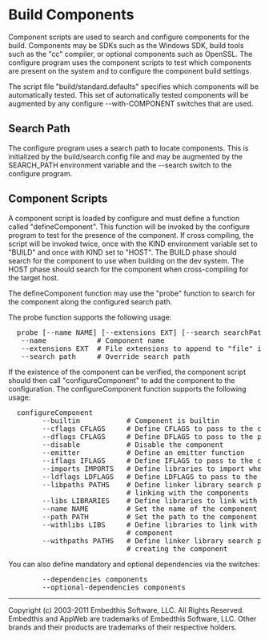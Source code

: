 Build Components
================

Component scripts are used to search and configure components for the build. 
Components may be SDKs such as the Windows SDK, build tools such as the "cc" 
compiler, or optional components such as OpenSSL. The configure program uses 
the component scripts to test which components are present on the system and 
to configure the component build settings.

The script file "build/standard.defaults" specifies which components will be 
automatically tested. This set of automatically tested components will be 
augmented by any configure --with-COMPONENT switches that are used.

Search Path
-----------

The configure program uses a search path to locate components. This is 
initialized by the build/search.config file and may be augmented by the 
SEARCH_PATH environment variable and the --search switch to the configure 
program.


Component Scripts
-----------------

A component script is loaded by configure and must define a function called
"defineComponent". This function will be invoked by the configure program to 
test for the presence of the component. If cross compiling, the script will
be invoked twice, once with the KIND environment variable set to "BUILD" and
once with KIND set to "HOST". The BUILD phase should search for the component
to use when building on the dev system. The HOST phase should search for the
component when cross-compiling for the target host.

The defineComponent function may use the "probe" function to search for the 
component along the configured search path.

The probe function supports the following usage:
<pre>
  probe [--name NAME] [--extensions EXT] [--search searchPath] file
   --name            # Component name
   --extensions EXT  # File extensions to append to "file" in search
   --search path     # Override search path
</pre>

If the existence of the component can be verified, the component script 
should then call "configureComponent" to add the component to the configuration. 
The configureComponent function supports the following usage:

<pre>
  configureComponent
        --builtin           # Component is builtin
        --cflags CFLAGS     # Define CFLAGS to pass to the compiler
        --dflags CFLAGS     # Define DFLAGS to pass to the preprocessor
        --disable           # Disable the component
        --emitter           # Define an emitter function
        --iflags IFLAGS     # Define IFLAGS to pass to the compiler
        --imports IMPORTS   # Define libraries to import when building
        --ldflags LDFLAGS   # Define LDFLAGS to pass to the linker
        --libpaths PATHS    # Define linker library search paths to use when
                            # linking with the components
        --libs LIBRARIES    # Define libraries to link with
        --name NAME         # Set the name of the component
        --path PATH         # Set the path to the component
        --withlibs LIBS     # Define libraries to link with when creating the
                            # component
        --withpaths PATHS   # Define linker library search paths to use when 
                            # creating the component
</pre>

You can also define mandatory and optional dependencies via the switches:

<pre>
        --dependencies components
        --optional-dependencies components
</pre>

--------------------------------------------------------------------------------

Copyright (c) 2003-2011 Embedthis Software, LLC. All Rights Reserved.
Embedthis and AppWeb are trademarks of Embedthis Software, LLC. Other 
brands and their products are trademarks of their respective holders.
